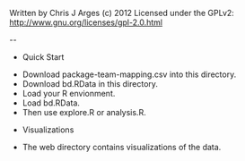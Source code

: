 Written by Chris J Arges (c) 2012
Licensed under the GPLv2: 
http://www.gnu.org/licenses/gpl-2.0.html

--

* Quick Start

- Download package-team-mapping.csv into this directory.
- Download bd.RData in this directory.
- Load your R envionment.
- Load bd.RData.
- Then use explore.R or analysis.R.

* Visualizations

- The web directory contains visualizations of the data.
